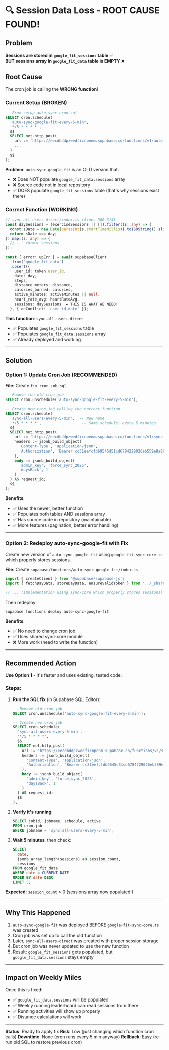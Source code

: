 # 🔍 Session Data Loss - ROOT CAUSE FOUND!

## Problem

**Sessions are stored in `google_fit_sessions` table** ✅  
**BUT sessions array in `google_fit_data` table is EMPTY** ❌

## Root Cause

The cron job is calling the **WRONG function**!

### Current Setup (BROKEN)
```sql
-- From setup_auto_sync_cron.sql
SELECT cron.schedule(
  'auto-sync-google-fit-every-5-min',
  '*/5 * * * *',
  $$
  SELECT net.http_post(
    url := 'https://eecdbddpzwedficnpenm.supabase.co/functions/v1/auto-sync-google-fit',  ← OLD FUNCTION
    ...
  )
  $$
);
```

**Problem**: `auto-sync-google-fit` is an OLD version that:
- ❌ Does NOT populate `google_fit_data.sessions` array
- ❌ Source code not in local repository
- ✅ DOES populate `google_fit_sessions` table (that's why sessions exist there)

### Correct Function (WORKING)
```typescript
// sync-all-users-direct/index.ts (lines 300-314)
const daySessions = (exerciseSessions || []).filter((s: any) => {
  const sDate = new Date(parseInt(s.startTimeMillis)).toISOString().slice(0, 10);
  return sDate === day;
}).map((s: any) => {
  // ... format sessions
});

const { error: upErr } = await supabaseClient
  .from('google_fit_data')
  .upsert({
    user_id: token.user_id,
    date: day,
    steps,
    distance_meters: distance,
    calories_burned: calories,
    active_minutes: activeMinutes || null,
    heart_rate_avg: heartRateAvg,
    sessions: daySessions  ← THIS IS WHAT WE NEED!
  }, { onConflict: 'user_id,date' });
```

**This function**: `sync-all-users-direct`
- ✅ Populates `google_fit_sessions` table
- ✅ Populates `google_fit_data.sessions` array  
- ✅ Already deployed and working

---

## Solution

### Option 1: Update Cron Job (RECOMMENDED)

**File**: Create `fix_cron_job.sql`

```sql
-- Remove the old cron job
SELECT cron.unschedule('auto-sync-google-fit-every-5-min');

-- Create new cron job calling the correct function
SELECT cron.schedule(
  'sync-all-users-every-5-min',  -- New name
  '*/5 * * * *',                  -- Same schedule: every 5 minutes
  $$
  SELECT net.http_post(
    url := 'https://eecdbddpzwedficnpenm.supabase.co/functions/v1/sync-all-users-direct',
    headers := jsonb_build_object(
      'Content-Type', 'application/json',
      'Authorization', 'Bearer cc31eefcfdb9545d51cd6784229026eb559e8a8b4a05b77d4282fd3922bb6e5f'
    ),
    body := jsonb_build_object(
      'admin_key', 'force_sync_2025',
      'daysBack', 1
    )
  ) AS request_id;
  $$
);
```

**Benefits**:
- ✅ Uses the newer, better function
- ✅ Populates both tables AND sessions array
- ✅ Has source code in repository (maintainable)
- ✅ More features (pagination, better error handling)

---

### Option 2: Redeploy auto-sync-google-fit with Fix

Create new version of `auto-sync-google-fit` using `google-fit-sync-core.ts` which properly stores sessions.

**File**: Create `supabase/functions/auto-sync-google-fit/index.ts`

```typescript
import { createClient } from '@supabase/supabase-js';
import { fetchDayData, storeDayData, ensureValidToken } from '../_shared/google-fit-sync-core.ts';

// ... (implementation using sync-core which properly stores sessions)
```

Then redeploy:
```bash
supabase functions deploy auto-sync-google-fit
```

**Benefits**:
- ✅ No need to change cron job
- ✅ Uses shared sync-core module
- ❌ More work (need to write the function)

---

## Recommended Action

**Use Option 1** - It's faster and uses existing, tested code.

### Steps:

1. **Run the SQL fix** (in Supabase SQL Editor):
   ```sql
   -- Remove old cron job
   SELECT cron.unschedule('auto-sync-google-fit-every-5-min');
   
   -- Create new cron job
   SELECT cron.schedule(
     'sync-all-users-every-5-min',
     '*/5 * * * *',
     $$
     SELECT net.http_post(
       url := 'https://eecdbddpzwedficnpenm.supabase.co/functions/v1/sync-all-users-direct',
       headers := jsonb_build_object(
         'Content-Type', 'application/json',
         'Authorization', 'Bearer cc31eefcfdb9545d51cd6784229026eb559e8a8b4a05b77d4282fd3922bb6e5f'
       ),
       body := jsonb_build_object(
         'admin_key', 'force_sync_2025',
         'daysBack', 1
       )
     ) AS request_id;
     $$
   );
   ```

2. **Verify it's running**:
   ```sql
   SELECT jobid, jobname, schedule, active
   FROM cron.job
   WHERE jobname = 'sync-all-users-every-5-min';
   ```

3. **Wait 5 minutes**, then check:
   ```sql
   SELECT 
     date,
     jsonb_array_length(sessions) as session_count,
     sessions
   FROM google_fit_data
   WHERE date = CURRENT_DATE
   ORDER BY date DESC
   LIMIT 5;
   ```

**Expected**: `session_count` > 0 (sessions array now populated!)

---

## Why This Happened

1. `auto-sync-google-fit` was deployed BEFORE `google-fit-sync-core.ts` was created
2. Cron job was set up to call the old function
3. Later, `sync-all-users-direct` was created with proper session storage
4. But cron job was never updated to use the new function
5. Result: `google_fit_sessions` gets populated, but `google_fit_data.sessions` stays empty

---

## Impact on Weekly Miles

Once this is fixed:
- ✅ `google_fit_data.sessions` will be populated
- ✅ Weekly running leaderboard can read sessions from there
- ✅ Running activities will show up properly
- ✅ Distance calculations will work

---

**Status**: Ready to apply fix
**Risk**: Low (just changing which function cron calls)
**Downtime**: None (cron runs every 5 min anyway)
**Rollback**: Easy (re-run old SQL to restore previous cron)
